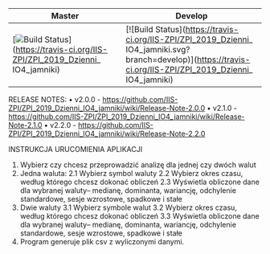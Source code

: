 Master | Develop
------------ | -------------
[![Build Status](https://travis-ci.org/IIS-ZPI/ZPI_2019_Dzienni_IO4_jamniki.svg?branch=master)](https://travis-ci.org/IIS-ZPI/ZPI_2019_Dzienni_ IO4_jamniki) | [![Build Status](https://travis-ci.org/IIS-ZPI/ZPI_2019_Dzienni_ IO4_jamniki.svg?branch=develop)](https://travis-ci.org/IIS-ZPI/ZPI_2019_Dzienni_ IO4_jamniki)

RELEASE NOTES:
•	v2.0.0  - https://github.com/IIS-ZPI/ZPI_2019_Dzienni_IO4_jamniki/wiki/Release-Note-2.0.0
•	v2.1.0 - https://github.com/IIS-ZPI/ZPI_2019_Dzienni_IO4_jamniki/wiki/Release-Note-2.1.0
•	v2.2.0 - https://github.com/IIS-ZPI/ZPI_2019_Dzienni_IO4_jamniki/wiki/Release-Note-2.2.0

INSTRUKCJA URUCOMIENIA APLIKACJI
1.	Wybierz czy chcesz przeprowadzić analizę dla jednej czy dwóch walut
2.	Jedna waluta:
  2.1	Wybierz symbol waluty
  2.2	Wybierz okres czasu, według którego chcesz dokonać obliczeń
  2.3	Wyświetla obliczone dane dla wybranej waluty– medianę, dominanta, wariancję, odchylenie standardowe, sesje wzrostowe, spadkowe i      stałe
3.	Dwie waluty
  3.1	Wybierz symbole walut
  3.2	Wybierz okres czasu, według którego chcesz dokonać obliczeń
  3.3	Wyświetla obliczone dane dla wybranej waluty– medianę, dominanta, wariancję, odchylenie standardowe, sesje wzrostowe, spadkowe i stałe 
4.	Program generuje plik csv z wyliczonymi danymi.
